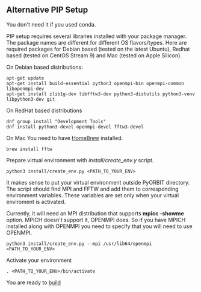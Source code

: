 ## Alternative PIP Setup
You don't need it if you used conda.

PIP setup requires several libraries installed with your package manager.
The package names are different for different OS flavors/types.
Here are required packages for Debian based (tested on the latest Ubuntu), Redhat based (tested on CentOS Stream 9) and Mac (tested on Apple Silicon).


On Debian based distributions:
```
apt-get update
apt-get install build-essential python3 openmpi-bin openmpi-common libopenmpi-dev
apt-get install zlib1g-dev libfftw3-dev python3-distutils python3-venv libpython3-dev git
```

On RedHat based distributions
```
dnf group install "Development Tools"
dnf install python3-devel openmpi-devel fftw3-devel
```

On Mac
You need to have [HomeBrew](https://brew.sh/) installed.

```
brew install fftw
```

Prepare virtual environment with *install/create_env.y* script.

```
python3 install/create_env.py <PATH_TO_YOUR_ENV>
```
It makes sense to put your virtual environment outside PyORBIT directory.
The script should find MPI and FFTW and add them to corresponding environment variables. These variables are set only when your virtual enviroment is activated.

Currently, it will need an MPI distribution that supports **mpicc -showme** option. 
MPICH doesn't support it, OPENMPI does. So if you have MPICH installed along with OPENMPI you need to specify that you will need to use OPENMPI.

```
python3 install/create_env.py --mpi /usr/lib64/openmpi <PATH_TO_YOUR_ENV>
```

Activate your environment
```
. <PATH_TO_YOUR_ENV>/bin/activate
```

You are ready to [build](README.md#2-build)
